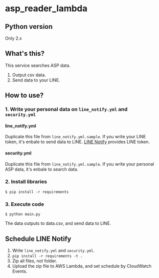 # asp_reader_lambda
## Python version
Only 2.x

## What's this?
This service searches ASP data.

1. Output csv data.
2. Send data to your LINE.

## How to use?
### 1. Write your personal data on `line_notify.yml` and `security.yml`
#### line_notify.yml
Duplicate this file from `line_notify.yml.sample`.
If you write your LINE token, it's enbale to send data to LINE.
[LINE Notify](https://notify-bot.line.me/) provides LINE token.

#### security.yml
Duplicate this file from `line_notify.yml.sample`.
If you write your personal ASP data, it's enbale to search data.

### 2. Install libraries

```
$ pip install -r requirements
```

### 3. Execute code

```
$ python main.py
```

The data outputs to data.csv, and send data to LINE.

## Schedule LINE Notify
1. Write `line_notify.yml` and `security.yml`.
2. `pip install -r requirements -t .`
3. Zip all files, not folder.
4. Upload the zip file to AWS Lambda, and set schedule by CloudWatch Events.
